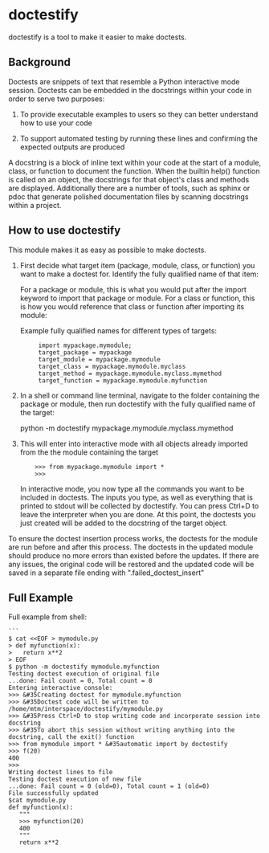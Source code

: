 # doctestify

doctestify is a tool to make it easier to make doctests.

## Background
Doctests are snippets of text that resemble a Python interactive mode session.
Doctests can be embedded in the docstrings within your code in order to serve two purposes:

1. To provide executable examples to users so they can better understand how to use your code

2. To support automated testing by running these lines and confirming the expected outputs are produced


A docstring is a block of inline text within your code at the start of a module, class, or function to document the function. When the builtin help() function is called on an object, the docstrings for that object's class and methods are displayed. Additionally there are a number of tools, such as sphinx or pdoc that generate polished documentation files by scanning docstrings within a project.

## How to use doctestify
This module makes it as easy as possible to make doctests.

1. First decide what target item (package, module, class, or function) you want to make a doctest for. Identify the fully qualified name of that item:

    For a package or module, this is what you would put after the import keyword to import that package or module.
    For a class or function, this is how you would reference that class or function after importing its module:

    Example fully qualified names for different types of targets:
    ```
         import mypackage.mymodule;
         target_package = mypackage
         target_module = mypackage.mymodule
         target_class = mypackage.mymodule.myclass
         target_method = mypackage.mymodule.myclass.mymethod
         target_function = mypackage.mymodule.myfunction
    ```

2. In a shell or command line terminal, navigate to the folder containing the package or module, then run doctestify with the fully qualified name of the target:

    python -m doctestify mypackage.mymodule.myclass.mymethod

3. This will enter into interactive mode with all objects already imported from the the module containing the target
    ```
        >>> from mypackage.mymodule import *
        >>>
    ```


    In interactive mode, you now type all the commands you want to be included in doctests.
    The inputs you type, as well as everything that is printed to stdout will be collected by doctestify.
    You can press Ctrl+D to leave the interpreter when you are done.
    At this point, the doctests you just created will be added to the docstring of the target object.


To ensure the doctest insertion process works, the doctests for the module are run before and after this process.
The doctests in the updated module should produce no more errors than existed before the updates.
If there are any issues, the original code will be restored and the updated code will be saved in a separate file ending with ".failed_doctest_insert"

## Full Example

Full example from shell:

    ```
    $ cat <<EOF > mymodule.py
    > def myfunction(x):
    >   return x**2
    > EOF
    $ python -m doctestify mymodule.myfunction
    Testing doctest execution of original file
    ...done: Fail count = 0, Total count = 0
    Entering interactive console:
    >>> &#35Creating doctest for mymodule.myfunction
    >>> &#35Doctest code will be written to /home/mtm/interspace/doctestify/mymodule.py
    >>> &#35Press Ctrl+D to stop writing code and incorporate session into docstring
    >>> &#35To abort this session without writing anything into the docstring, call the exit() function
    >>> from mymodule import * &#35automatic import by doctestify
    >>> f(20)
    400
    >>>
    Writing doctest lines to file
    Testing doctest execution of new file
    ...done: Fail count = 0 (old=0), Total count = 1 (old=0)
    File successfully updated
    $cat mymodule.py
    def myfunction(x):
       """
       >>> myfunction(20)
       400
       """
       return x**2
   ```

